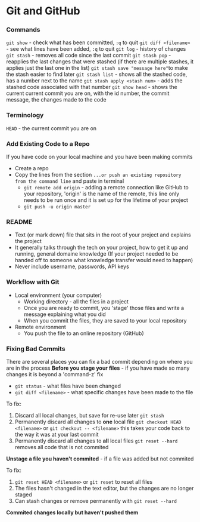 # Git and GitHub

### Commands
`git show` - check what has been committed, `:q` to quit
`git diff <filename>` - see what lines have been added, `:q` to quit
`git log` - history of changes
`git stash` - removes all code since the last commit
`git stash pop` - reapplies the last changes that were stashed (if there are multiple stashes, it applies just the last one in the list)
`git stash save "message here"`to make the stash easier to find later
`git stash list` - shows all the stashed code, has a number next to the name
`git stash apply <stash num>` - adds the stashed code associated with that number
`git show head` - shows the current current commit you are on, with the id number, the commit message, the changes made to the code

### Terminology
`HEAD` - the current commit you are on


### Add Existing Code to a Repo
If you have code on your local machine and you have been making commits
- Create a repo
- Copy the lines from the section `...or push an existing repository from the command line` and paste in terminal
  -  `git remote add origin` - adding a remote connection like GitHub to your repository, 'origin' is the name of the remote, this line only needs to be run once and it is set up for the lifetime of your project
  - `git push -u origin master`


### README
- Text (or mark down) file that sits in the root of your project and explains the project
- It generally talks through the tech on your project, how to get it up and running, general domaine knowledge (If your project needed to be handed off to someone what knowledge transfer would need to happen)
- Never include username, passwords, API keys


### Workflow with Git
- Local environment (your computer)
  - Working directory - all the files in a project
  - Once you are ready to commit, you 'stage' those files and write a message explaining what you did
  - When you commit the files, they are saved to your local repository
- Remote environment
  - You push the file to an online repository (GitHub)

### Fixing Bad Commits
There are several places you can fix a bad commit depending on where you are in the process
**Before you stage your files** - if you have made so many changes it is beyond a 'command-z' fix
- `git status` - what files have been changed
- `git diff <filename>` - what specific changes have been made to the file

To fix:
1) Discard all local changes, but save for re-use later
`git stash`
2) Permanently discard all changes to **one** local file
`git checkout HEAD <filename>` or `git checkout -- <filename>` this takes your code back to the way it was at your last commit
3) Permanently discard all changes to **all** local files
`git reset --hard` removes all code that is not commited

**Unstage a file you haven't commited** - if a file was added but not commited

To fix:
1) `git reset HEAD <filename>` or `git reset` to reset all files
2) The files hasn't changed in the text editor, but the changes are no longer staged
3) Can stash changes or remove permanently with `git reset --hard`

**Commited changes locally but haven't pushed them** 
